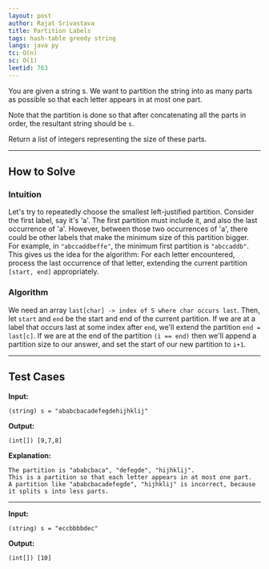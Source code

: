 ```yaml
---
layout: post
author: Rajat Srivastava
title: Partition Labels
tags: hash-table greedy string
langs: java py
tc: O(n)
sc: O(1)
leetid: 763
---
```


You are given a string s. We want to partition the string into as many parts as possible so that each letter appears in at most one part.

Note that the partition is done so that after concatenating all the parts in order, the resultant string should be `s`.

Return a list of integers representing the size of these parts.

---

## How to Solve

### Intuition

Let's try to repeatedly choose the smallest left-justified partition. 
Consider the first label, say it's 'a'. 
The first partition must include it, and also the last occurrence of 'a'. 
However, between those two occurrences of 'a', 
there could be other labels that make the minimum size of this partition bigger. 
For example, in `"abccaddbeffe"`, the minimum first partition is `"abccaddb"`. 
This gives us the idea for the algorithm: For each letter encountered, 
process the last occurrence of that letter, extending the current partition `[start, end]` appropriately.

### Algorithm

We need an array `last[char] -> index of S where char occurs last`. 
Then, let `start` and `end` be the start and end of the current partition. 
If we are at a label that occurs last at some index after `end`, 
we'll extend the partition `end = last[c]`. 
If we are at the end of the partition `(i == end)` then we'll append a partition size to our answer, 
and set the start of our new partition to `i+1`.

---

## Test Cases

**Input:** 
```
(string) s = "ababcbacadefegdehijhklij"
```

**Output:** 
```
(int[]) [9,7,8]
```

**Explanation:**
```
The partition is "ababcbaca", "defegde", "hijhklij".
This is a partition so that each letter appears in at most one part.
A partition like "ababcbacadefegde", "hijhklij" is incorrect, because it splits s into less parts.
```

---

**Input:**
```
(string) s = "eccbbbbdec"
```

**Output:**
```
(int[]) [10]
```
